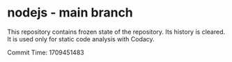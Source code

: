 # nodejs - main branch

This repository contains frozen state of the repository.
Its history is cleared. It is used only for static code
analysis with Codacy.

Commit Time: 1709451483